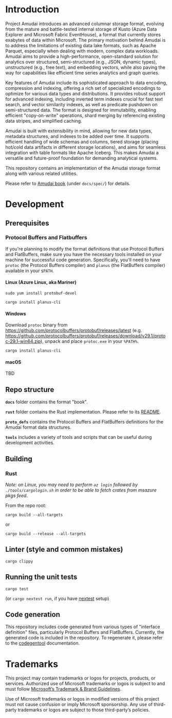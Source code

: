 # Introduction

Project Amudai introduces an advanced columnar storage format, evolving from the mature and battle-tested internal storage of Kusto (Azure Data Explorer and Microsoft Fabric EventHouse), a format that currently stores exabytes of data within Microsoft. The primary motivation behind Amudai is to address the limitations of existing data lake formats, such as Apache Parquet, especially when dealing with modern, complex data workloads. Amudai aims to provide a high-performance, open-standard solution for analytics over structured, semi-structured (e.g., JSON, dynamic types), unstructured (e.g., free text), and embedding vectors, while also paving the way for capabilities like efficient time series analytics and graph queries.

Key features of Amudai include its sophisticated approach to data encoding, compression and indexing, offering a rich set of specialized encodings to optimize for various data types and distributions. It provides robust support for advanced indexing, including inverted term indexes crucial for fast text search, and vector similarity indexes, as well as predicate pushdown on semi-structured data. The format is designed for immutability, enabling efficient "copy-on-write" operations, shard merging by referencing existing data stripes, and simplified caching.

Amudai is built with extensibility in mind, allowing for new data types, metadata structures, and indexes to be added over time. It supports efficient handling of wide schemas and columns, tiered storage (placing hot/cold data artifacts in different storage locations), and aims for seamless integration with table formats like Apache Iceberg. This makes Amudai a versatile and future-proof foundation for demanding analytical systems.

This repository contains an implementation of the Amudai storage format along with various related utilities.

Please refer to [Amudai book](./docs/spec/) (under `docs/spec/`) for details.

# Development

## Prerequisites

### Protocol Buffers and Flatbuffers

If you're planning to modify the format definitions that use Protocol Buffers and FlatBuffers, make sure you have the necessary tools installed on your machine for successful code generation. Specifically, you'll need to have `protoc` (the Protocol Buffers compiler) and `planus` (the FlatBuffers compiler) available in your `$PATH`.

#### Linux (Azure Linux, aka Mariner)

```
sudo yum install protobuf-devel

cargo install planus-cli

```

#### Windows

Download `protoc` binary from https://github.com/protocolbuffers/protobuf/releases/latest (e.g. https://github.com/protocolbuffers/protobuf/releases/download/v29.1/protoc-29.1-win64.zip), unpack and place `protoc.exe` in your `%PATH%`.

```
cargo install planus-cli
```

#### macOS

TBD

## Repo structure

**`docs`** folder contains the format "book".

**`rust`** folder contains the Rust implementation. Please refer to its [README](./rust/README.md).

**`proto_defs`** contains the Protocol Buffers and FlatBuffers definitions for the Amudai format data structures.

**`tools`** includes a variety of tools and scripts that can be useful during development activities.

## Building

### Rust

*Note: on Linux, you may need to perform `az login` followed by `./tools/cargologin.sh` in order to be able to fetch crates from msazure pkgs feed*.

From the repo root:

```
cargo build --all-targets
```

or 

```
cargo build --release --all-targets
```

## Linter (style and common mistakes)

```
cargo clippy
```

## Running the unit tests

```
cargo test
```

(or `cargo nextest run`, if you have [nextest](https://nexte.st/) setup)

## Code generation

This repository includes code generated from various types of "interface definition" files, particularly Protocol Buffers and FlatBuffers. Currently, the generated code is included in the repository. To regenerate it, please refer to the [codegentool](./rust/support_crates/codegentool/README.md) documentation.

# Trademarks

This project may contain trademarks or logos for projects, products, or services. 
Authorized use of Microsoft trademarks or logos is subject to and must follow [Microsoft’s Trademark & Brand Guidelines](https://www.microsoft.com/en-us/legal/intellectualproperty/trademarks/usage/general). 

Use of Microsoft trademarks or logos in modified versions of this project must not cause confusion or imply Microsoft sponsorship. Any use of third-party trademarks or logos are subject to those third-party’s policies.
